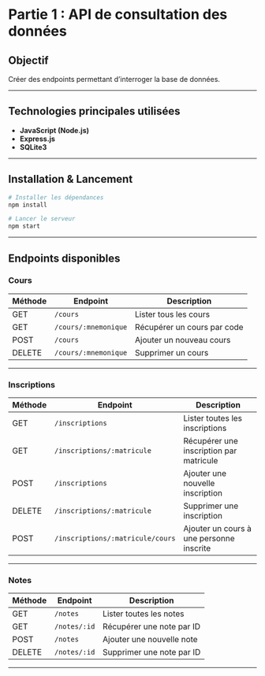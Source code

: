 # Partie 1 : API de consultation des données

## Objectif
Créer des endpoints permettant d’interroger la base de données.

---


## Technologies principales utilisées

- **JavaScript (Node.js)** 
- **Express.js** 
- **SQLite3** 

---
## Installation & Lancement

```bash
# Installer les dépendances
npm install  

# Lancer le serveur
npm start
```
---
## Endpoints disponibles

### Cours

| Méthode | Endpoint             | Description                     |
|---------|----------------------|---------------------------------|
| GET     | `/cours`             | Lister tous les cours           |
| GET     | `/cours/:mnemonique` | Récupérer un cours par code     |
| POST    | `/cours`             | Ajouter un nouveau cours        |
| DELETE  | `/cours/:mnemonique` | Supprimer un cours              |

---

### Inscriptions

| Méthode | Endpoint                         | Description                                   |
|---------|----------------------------------|-----------------------------------------------|
| GET     | `/inscriptions`                  | Lister toutes les inscriptions                |
| GET     | `/inscriptions/:matricule`       | Récupérer une inscription par matricule       |
| POST    | `/inscriptions`                  | Ajouter une nouvelle inscription              |
| DELETE  | `/inscriptions/:matricule`       | Supprimer une inscription                     |
| POST    | `/inscriptions/:matricule/cours` | Ajouter un cours à une personne inscrite      |

---

### Notes

| Méthode | Endpoint       | Description                  |
|---------|----------------|------------------------------|
| GET     | `/notes`       | Lister toutes les notes      |
| GET     | `/notes/:id`   | Récupérer une note par ID    |
| POST    | `/notes`       | Ajouter une nouvelle note    |
| DELETE  | `/notes/:id`   | Supprimer une note par ID    |

---